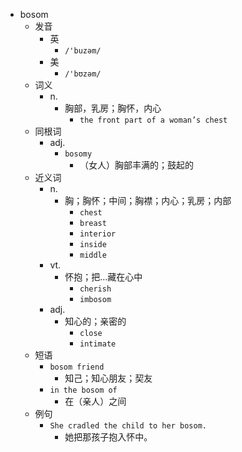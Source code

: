 - bosom
  - 发音
    - 英
      - `/'buzəm/`
    - 美
      - `/'bʊzəm/`
  - 词义
    - n.
      - 胸部，乳房；胸怀，内心
        - `the front part of a woman’s chest`
  - 同根词
    - adj.
      - `bosomy`
        - （女人）胸部丰满的；鼓起的
  - 近义词
    - n.
      - 胸；胸怀；中间；胸襟；内心；乳房；内部
        - `chest`
        - `breast`
        - `interior`
        - `inside`
        - `middle`
    - vt.
      - 怀抱；把…藏在心中
        - `cherish`
        - `imbosom`
    - adj.
      - 知心的；亲密的
        - `close`
        - `intimate`
  - 短语
    - `bosom friend`
      - 知己；知心朋友；契友 
    - `in the bosom of`
      - 在（亲人）之间 
  - 例句
    - `She cradled the child to her bosom.`
      - 她把那孩子抱入怀中。

